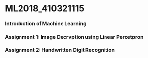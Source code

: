 # ML2018_410321115
### Introduction of Machine Learning

### Assignment 1: Image Decryption using Linear Percetpron
### Assignment 2: Handwritten Digit Recognition
